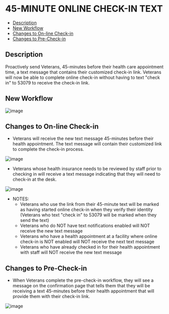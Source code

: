 # 45-MINUTE ONLINE CHECK-IN TEXT 

- [Description](#description)
- [New Workflow](#new-workflow)
- [Changes to On-line Check-in](#changes-to-on-line-check-in)
- [Changes to Pre-Check-in](#changes-to-pre-check-in)

## Description

Proactively send Veterans, 45-minutes before their health care appointment time, a text message that contains their customized check-in link. Veterans will now be able to complete online check-in without having to text "check in" to 53079 to receive the check-in link.

## New Workflow

![image](https://github.com/department-of-veterans-affairs/va.gov-team/assets/86678742/4946ec47-0702-4ad5-8c67-23b28dc235b4)

## Changes to On-line Check-in

- Veterans will receive the new text message 45-minutes before their health appointment. The text message will contain their customized link to complete the check-in process.

![image](https://github.com/department-of-veterans-affairs/va.gov-team/assets/86678742/151c84d7-6845-4e0c-ac3a-f16024024d11)

- Veterans whose health insurance needs to be reviewed by staff prior to checking in will receive a text message indicating that they will need to check-in at the desk.

![image](https://github.com/department-of-veterans-affairs/va.gov-team/assets/86678742/25f99f90-40c4-436a-a789-1c9466d2cad2)

- NOTES:
    - Veterans who use the link from their 45-minute text will be marked as having started online check-in when they verify their identity (Veterans who text "check in" to 53079 will be marked when they send the text)
    - Veterans who do NOT have text notifications enabled will NOT receive the new text message
    - Veterans who have a health appointment at a facility where online check-in is NOT enabled will NOT receive the next text message
    - Veterans who have already checked in for their health appointment with staff will NOT receive the new text message 

## Changes to Pre-Check-in

- When Veterans complete the pre-check-in workflow, they will see a message on the confirmation page that tells them that they will be receiving a text 45-minutes before their health appointment that will provide them with their check-in link.

![image](https://github.com/department-of-veterans-affairs/va.gov-team/assets/86678742/c0a97e7e-18af-48b3-9519-938ce321a8ae)
